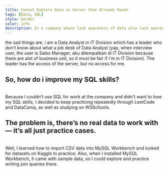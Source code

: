 ```yaml
---
title: Cannot Explore Data in Server that Already Haven
tags: [Data, SQL]
style: border
color: info
description: In a company where lack awareness of data also lack awareness of Data Analyst.
---
```


the sad things are, i am a Data Analyst in IT Division which has a leader who don't know about what a job desk of Data Analyst (yap, when interview user, the user is Sales Manager, aku ditempatkan di IT Division because there are alot of business unit, so it must be fair if i'm in IT Division). The leader has the access of the server, but no access for me.

## So, how do i improve my SQL skills?
<br /> Because I couldn’t use SQL for work at the company and didn’t want to lose my SQL skills, I decided to keep practicing repeatedly through LeetCode and DataCamp, as well as studying on W3Schools.

## The problem is, there’s no real data to work with — it’s all just practice cases.
<br /> Well, I learned how to import CSV data into MySQL Workbench and looked for datasets on Kaggle to practice. Also, when I installed MySQL Workbench, it came with sample data, so I could explore and practice writing join queries there.

